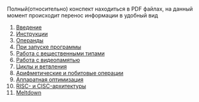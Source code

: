 Полный(относительно) конспект находиться в PDF файлах, на данный момент происходит перенос информации в удобный вид

1) [Введение](Введение.md)
2) [Инструкции](Инструкции.md)
3) [Операнды](Операнды.md)
4) [При запуске программы](<При запуске программы.md>)
5) [Работа с вещественными типами](<Работа с вещественными числами.md>)
6) [Работа с видеопамятью](<Работа с видеопамятью.md>)
7) [Циклы и ветвления](<Циклы и ветвления.md>)
8) [Арифметические и побитовые операции](<Арифметические и побитовые операции.md>)
9) [Аппаратная оптимизация](<Аппаратные оптимизации.md>)
10) [RISC- и CISC-архитектуры](<RISC- и CISC-архитектуры.md>)
11) [Meltdown](<Meltdown.md>)
